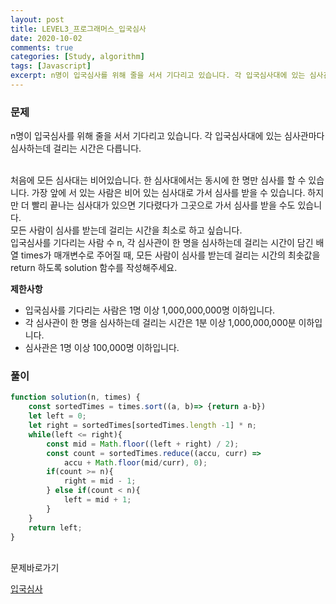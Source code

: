 ```yaml
---
layout: post
title: LEVEL3_프로그래머스_입국심사
date: 2020-10-02
comments: true
categories: [Study, algorithm]
tags: [Javascript]
excerpt: n명이 입국심사를 위해 줄을 서서 기다리고 있습니다. 각 입국심사대에 있는 심사관마다 심사하는데 걸리는 시간은 다릅니다.
---
```


### 문제

n명이 입국심사를 위해 줄을 서서 기다리고 있습니다. 각 입국심사대에 있는 심사관마다 심사하는데 걸리는 시간은 다릅니다.

<br>
처음에 모든 심사대는 비어있습니다. 한 심사대에서는 동시에 한 명만 심사를 할 수 있습니다. 가장 앞에 서 있는 사람은 비어 있는 심사대로 가서 심사를 받을 수 있습니다. 하지만 더 빨리 끝나는 심사대가 있으면 기다렸다가 그곳으로 가서 심사를 받을 수도 있습니다.

<br>
모든 사람이 심사를 받는데 걸리는 시간을 최소로 하고 싶습니다.

<br>
입국심사를 기다리는 사람 수 n, 각 심사관이 한 명을 심사하는데 걸리는 시간이 담긴 배열 times가 매개변수로 주어질 때, 모든 사람이 심사를 받는데 걸리는 시간의 최솟값을 return 하도록 solution 함수를 작성해주세요.

<br>

**제한사항**
- 입국심사를 기다리는 사람은 1명 이상 1,000,000,000명 이하입니다.
- 각 심사관이 한 명을 심사하는데 걸리는 시간은 1분 이상 1,000,000,000분 이하입니다.
- 심사관은 1명 이상 100,000명 이하입니다.

### 풀이

```javascript
function solution(n, times) {
    const sortedTimes = times.sort((a, b)=> {return a-b})
    let left = 0; 
    let right = sortedTimes[sortedTimes.length -1] * n;
    while(left <= right){
        const mid = Math.floor((left + right) / 2);
        const count = sortedTimes.reduce((accu, curr) => 
            accu + Math.floor(mid/curr), 0);
        if(count >= n){
            right = mid - 1;
        } else if(count < n){
            left = mid + 1;
        }
    }
    return left;
}
```

<br>
<span class="reference">문제바로가기</span>

[입국심사](https://programmers.co.kr/learn/courses/30/lessons/43238)
